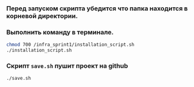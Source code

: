 ### Перед запуском скрипта убедится что папка находится в корневой директории.
### Выполнить команду в терминале.
```sh
chmod 700 /infra_sprint1/installation_script.sh
./installation_script.sh
```
### Скрипт `save.sh` пушит проект на github
```sh
./save.sh
```
